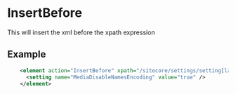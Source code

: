 # InsertBefore

This will insert the xml before the xpath expression

## Example

~~~xml
    <element action="InsertBefore" xpath="/sitecore/settings/setting[last()]">
      <setting name="MediaDisableNamesEncoding" value="true" />
    </element>
~~~